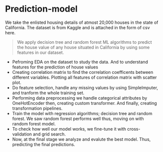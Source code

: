 # Prediction-model
We take the enlisted housing details of atmost 20,000 houses in the state of California. The dataset is from Kaggle and is attached in the form of csv here. 
> We apply decision tree and random forest ML algorithms to predict the house value of any house situated in California by using some features in our dataset.
* Pefroming EDA on the dataset to study the data. And to understand features for the prediction of house values
* Creating correlation matrix to find the correlation coefficents between different variables. Plotting all features of correlation matrix with scatter plot.
* Do feature selection, handle any missing values by using SimpleImputer, and tranform the whole training set.
* Performing data preprocessing we handle categorical attributes by OneHotEncoder then, creating custom transformer. And finally, creating transformation pipelines.
* Train the model with regression algorithms; decision tree and random forest. We saw random forest performs well thus, moving on with random forest model.
* To check how well our model works, we fine-tune it with cross-validation and grid search.
* Now, at the final stage we analyze and evalute the best model. Thus, predicting the final predictions.
